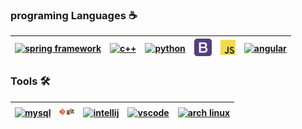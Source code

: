 ### programing Languages ☕
| [<img src="https://picodotdev.github.io/blog-bitix/assets/images/logotypes/spring.svg" alt="spring framework" width="28">](https://spring.io/) | [<img src="https://upload.wikimedia.org/wikipedia/commons/1/18/ISO_C%2B%2B_Logo.svg" alt="c++" width="28">](https://www.bloodshed.net/)  | [<img src="https://upload.wikimedia.org/wikipedia/commons/thumb/c/c3/Python-logo-notext.svg/768px-Python-logo-notext.svg.png" alt="python" width="29">](https://www.python.org/)  |  [<img src="https://raw.githubusercontent.com/github/explore/80688e429a7d4ef2fca1e82350fe8e3517d3494d/topics/bootstrap/bootstrap.png" alt="Bootstrap" width="28">](https://getbootstrap.com/) |  [<img src="https://raw.githubusercontent.com/github/explore/80688e429a7d4ef2fca1e82350fe8e3517d3494d/topics/javascript/javascript.png" alt="jQuery" width="24">](https://jquery.com/) | [<img src="https://upload.wikimedia.org/wikipedia/commons/thumb/c/cf/Angular_full_color_logo.svg/1200px-Angular_full_color_logo.svg.png" alt="angular" width="28">](https://angular.io/guide/http/)
 |---|---|---|---|---|---|
### Tools 🛠️

| [<img src="https://c1.klipartz.com/pngpicture/64/828/sticker-png-mysql-logo-organization-database-database-management-system-theory-implementation-line-circle-thumbnail.png" alt="mysql" width="28">](https://www.mysql.com/)| [<img src="https://raw.githubusercontent.com/github/explore/80688e429a7d4ef2fca1e82350fe8e3517d3494d/topics/git/git.png" alt="Git" width="24">](https://git-scm.com/) |  [<img src="https://img.icons8.com/color/452/intellij-idea.png" alt="intellij" width="28">](https://www.jetbrains.com/es-es/idea/) | [<img src="https://upload.wikimedia.org/wikipedia/commons/thumb/2/2d/Visual_Studio_Code_1.18_icon.svg/1200px-Visual_Studio_Code_1.18_icon.svg.png" alt="vscode" width="28">](https://code.visualstudio.com/) | [<img src="https://upload.wikimedia.org/wikipedia/commons/thumb/a/a5/Archlinux-icon-crystal-64.svg/1024px-Archlinux-icon-crystal-64.svg.png" alt="arch linux" width="28">](https://archlinux.org/)
 |---|---|---|---|---|
